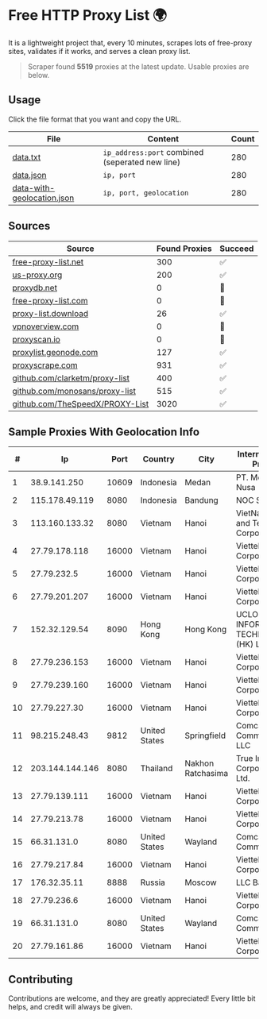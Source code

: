 
# Free HTTP Proxy List 🌍

It is a lightweight project that, every 10 minutes, scrapes lots of free-proxy sites, validates if it works, and serves a clean proxy list.


> Scraper found **5519** proxies at the latest update. Usable proxies are below.

## Usage

Click the file format that you want and copy the URL.


|File|Content|Count|
|----|-------|-----|
|[data.txt](https://raw.githubusercontent.com/themiralay/Proxy-List-World/master/data.txt)|`ip_address:port` combined (seperated new line)|280|
|[data.json](https://raw.githubusercontent.com/themiralay/Proxy-List-World/master/data.json)|`ip, port`|280|
|[data-with-geolocation.json](https://raw.githubusercontent.com/themiralay/Proxy-List-World/master/data-with-geolocation.json)|`ip, port, geolocation`|280|

## Sources

|Source|Found Proxies|Succeed|
|------|-------------|-------|
|[free-proxy-list.net](https://free-proxy-list.net)|300|✅|
|[us-proxy.org](https://www.us-proxy.org)|200|✅|
|[proxydb.net](http://proxydb.net)|0|🚫|
|[free-proxy-list.com](https://free-proxy-list.com/?page=&port=&type%5B%5D=http&type%5B%5D=https&up_time=0&search=Search)|0|🚫|
|[proxy-list.download](https://www.proxy-list.download/HTTP)|26|✅|
|[vpnoverview.com](https://vpnoverview.com/privacy/anonymous-browsing/free-proxy-servers)|0|🚫|
|[proxyscan.io](https://www.proxyscan.io)|0|🚫|
|[proxylist.geonode.com](https://proxylist.geonode.com/api/proxy-list?limit=300&page=1&sort_by=lastChecked&sort_type=desc&protocols=http,https)|127|✅|
|[proxyscrape.com](https://api.proxyscrape.com/v2/?request=displayproxies&protocol=http&timeout=10000&country=all&ssl=all&anonymity=all)|931|✅|
|[github.com/clarketm/proxy-list](https://raw.githubusercontent.com/clarketm/proxy-list/master/proxy-list-raw.txt)|400|✅|
|[github.com/monosans/proxy-list](https://raw.githubusercontent.com/monosans/proxy-list/main/proxies/http.txt)|515|✅|
|[github.com/TheSpeedX/PROXY-List](https://raw.githubusercontent.com/TheSpeedX/PROXY-List/master/http.txt)|3020|✅|


## Sample Proxies With Geolocation Info

|#|Ip|Port|Country|City|Internet Service Provider|
|-|--|----|-------|----|-------------------------|
|1|38.9.141.250|10609|Indonesia|Medan|PT. Media Antar Nusa|
|2|115.178.49.119|8080|Indonesia|Bandung|NOC SIMAYA|
|3|113.160.133.32|8080|Vietnam|Hanoi|VietNam Post and Telecom Corporation|
|4|27.79.178.118|16000|Vietnam|Hanoi|Viettel Corporation|
|5|27.79.232.5|16000|Vietnam|Hanoi|Viettel Corporation|
|6|27.79.201.207|16000|Vietnam|Hanoi|Viettel Corporation|
|7|152.32.129.54|8090|Hong Kong|Hong Kong|UCLOUD INFORMATION TECHNOLOGY (HK) LIMITED|
|8|27.79.236.153|16000|Vietnam|Hanoi|Viettel Corporation|
|9|27.79.239.160|16000|Vietnam|Hanoi|Viettel Corporation|
|10|27.79.227.30|16000|Vietnam|Hanoi|Viettel Corporation|
|11|98.215.248.43|9812|United States|Springfield|Comcast Cable Communications, LLC|
|12|203.144.144.146|8080|Thailand|Nakhon Ratchasima|True Internet Corporation CO. Ltd.|
|13|27.79.139.111|16000|Vietnam|Hanoi|Viettel Corporation|
|14|27.79.213.78|16000|Vietnam|Hanoi|Viettel Corporation|
|15|66.31.131.0|8080|United States|Wayland|Comcast Cable Communications|
|16|27.79.217.84|16000|Vietnam|Hanoi|Viettel Corporation|
|17|176.32.35.11|8888|Russia|Moscow|LLC Baxet|
|18|27.79.236.6|16000|Vietnam|Hanoi|Viettel Corporation|
|19|66.31.131.0|8080|United States|Wayland|Comcast Cable Communications|
|20|27.79.161.86|16000|Vietnam|Hanoi|Viettel Corporation|



## Contributing

Contributions are welcome, and they are greatly appreciated! Every
little bit helps, and credit will always be given.

